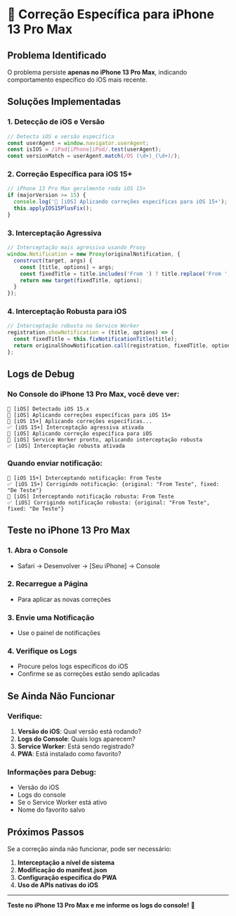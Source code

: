# 🔧 Correção Específica para iPhone 13 Pro Max

## Problema Identificado
O problema persiste **apenas no iPhone 13 Pro Max**, indicando comportamento específico do iOS mais recente.

## Soluções Implementadas

### 1. Detecção de iOS e Versão
```javascript
// Detecta iOS e versão específica
const userAgent = window.navigator.userAgent;
const isIOS = /iPad|iPhone|iPod/.test(userAgent);
const versionMatch = userAgent.match(/OS (\d+)_(\d+)/);
```

### 2. Correção Específica para iOS 15+
```javascript
// iPhone 13 Pro Max geralmente roda iOS 15+
if (majorVersion >= 15) {
  console.log('📱 [iOS] Aplicando correções específicas para iOS 15+');
  this.applyIOS15PlusFix();
}
```

### 3. Interceptação Agressiva
```javascript
// Interceptação mais agressiva usando Proxy
window.Notification = new Proxy(originalNotification, {
  construct(target, args) {
    const [title, options] = args;
    const fixedTitle = title.includes('From ') ? title.replace('From ', 'De ') : title;
    return new target(fixedTitle, options);
  }
});
```

### 4. Interceptação Robusta para iOS
```javascript
// Interceptação robusta no Service Worker
registration.showNotification = (title, options) => {
  const fixedTitle = this.fixNotificationTitle(title);
  return originalShowNotification.call(registration, fixedTitle, options);
};
```

## Logs de Debug

### No Console do iPhone 13 Pro Max, você deve ver:
```
🍎 [iOS] Detectado iOS 15.x
📱 [iOS] Aplicando correções específicas para iOS 15+
🔧 [iOS 15+] Aplicando correções específicas...
✅ [iOS 15+] Interceptação agressiva ativada
🍎 [iOS] Aplicando correção específica para iOS
🍎 [iOS] Service Worker pronto, aplicando interceptação robusta
✅ [iOS] Interceptação robusta ativada
```

### Quando enviar notificação:
```
🔧 [iOS 15+] Interceptando notificação: From Teste
✅ [iOS 15+] Corrigindo notificação: {original: "From Teste", fixed: "De Teste"}
🍎 [iOS] Interceptando notificação robusta: From Teste
✅ [iOS] Corrigindo notificação robusta: {original: "From Teste", fixed: "De Teste"}
```

## Teste no iPhone 13 Pro Max

### 1. Abra o Console
- Safari → Desenvolver → [Seu iPhone] → Console

### 2. Recarregue a Página
- Para aplicar as novas correções

### 3. Envie uma Notificação
- Use o painel de notificações

### 4. Verifique os Logs
- Procure pelos logs específicos do iOS
- Confirme se as correções estão sendo aplicadas

## Se Ainda Não Funcionar

### Verifique:
1. **Versão do iOS**: Qual versão está rodando?
2. **Logs do Console**: Quais logs aparecem?
3. **Service Worker**: Está sendo registrado?
4. **PWA**: Está instalado como favorito?

### Informações para Debug:
- Versão do iOS
- Logs do console
- Se o Service Worker está ativo
- Nome do favorito salvo

## Próximos Passos

Se a correção ainda não funcionar, pode ser necessário:
1. **Interceptação a nível de sistema**
2. **Modificação do manifest.json**
3. **Configuração específica do PWA**
4. **Uso de APIs nativas do iOS**

---

**Teste no iPhone 13 Pro Max e me informe os logs do console!** 🎯
